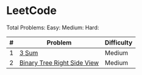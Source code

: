 # LeetCode

Total Problems:
Easy:
Medium:
Hard:

| # | Problem | Difficulty|
| --- | --- | --- |
| 1 | [3 Sum](/python/0015-3sum) | Medium |
| 2 | [Binary Tree Right Side View](/python/0199-binary-tree-right-side-view) | Medium |

